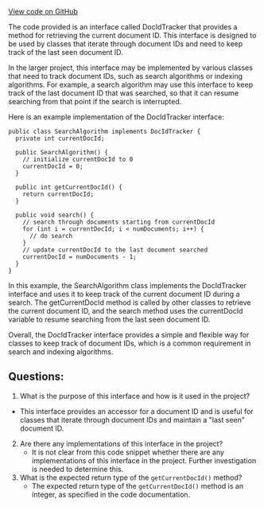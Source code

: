 [View code on GitHub](https://github.com/misbahsy/the-algorithm/src/java/com/twitter/search/common/search/DocIdTracker.java)

The code provided is an interface called DocIdTracker that provides a method for retrieving the current document ID. This interface is designed to be used by classes that iterate through document IDs and need to keep track of the last seen document ID. 

In the larger project, this interface may be implemented by various classes that need to track document IDs, such as search algorithms or indexing algorithms. For example, a search algorithm may use this interface to keep track of the last document ID that was searched, so that it can resume searching from that point if the search is interrupted. 

Here is an example implementation of the DocIdTracker interface:

```
public class SearchAlgorithm implements DocIdTracker {
  private int currentDocId;

  public SearchAlgorithm() {
    // initialize currentDocId to 0
    currentDocId = 0;
  }

  public int getCurrentDocId() {
    return currentDocId;
  }

  public void search() {
    // search through documents starting from currentDocId
    for (int i = currentDocId; i < numDocuments; i++) {
      // do search
    }
    // update currentDocId to the last document searched
    currentDocId = numDocuments - 1;
  }
}
```

In this example, the SearchAlgorithm class implements the DocIdTracker interface and uses it to keep track of the current document ID during a search. The getCurrentDocId method is called by other classes to retrieve the current document ID, and the search method uses the currentDocId variable to resume searching from the last seen document ID. 

Overall, the DocIdTracker interface provides a simple and flexible way for classes to keep track of document IDs, which is a common requirement in search and indexing algorithms.
## Questions: 
 1. What is the purpose of this interface and how is it used in the project?
   - This interface provides an accessor for a document ID and is useful for classes that iterate through document IDs and maintain a "last seen" document ID.
2. Are there any implementations of this interface in the project?
   - It is not clear from this code snippet whether there are any implementations of this interface in the project. Further investigation is needed to determine this.
3. What is the expected return type of the `getCurrentDocId()` method?
   - The expected return type of the `getCurrentDocId()` method is an integer, as specified in the code documentation.